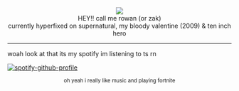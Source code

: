 <div align="center">
  <img src="https://cdn.discordapp.com/attachments/1276918902139392013/1338569602216759337/Untitled22_20250210175732.png?ex=67ab8f96&is=67aa3e16&hm=df203b4ab938142eb7c5b5c406c88563bb7cc44117f57016e8865fc90364f442&"> <br/>
HEY!! call me rowan (or zak) <br/>
currently hyperfixed on supernatural, my bloody valentine (2009) & ten inch hero
</div>
<hr/>
woah look at that its my spotify im listening to ts rn

[![spotify-github-profile](https://spotify-github-profile.kittinanx.com/api/view?uid=31mc5dbs4bh6qyye5trc4h765lzq&cover_image=true&theme=novatorem&show_offline=true&background_color=121212&interchange=true&bar_color=c1d1cf&bar_color_cover=false)](https://spotify-github-profile.kittinanx.com/api/view?uid=31mc5dbs4bh6qyye5trc4h765lzq&redirect=true) 
<div align="center">
<sup>oh yeah i really like music and playing fortnite</sup>

